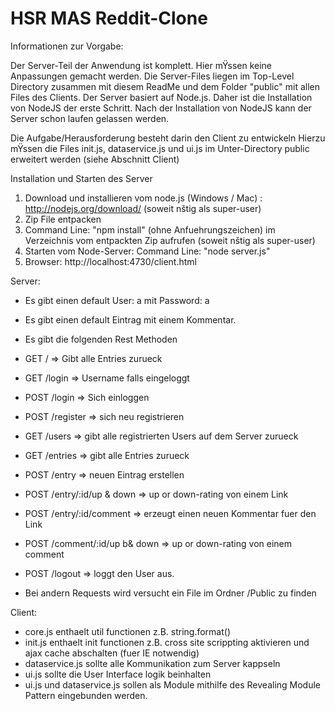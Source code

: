 # HSR MAS Reddit-Clone

Informationen zur Vorgabe:

Der Server-Teil der Anwendung ist komplett.
Hier mŸssen keine Anpassungen gemacht werden.
Die Server-Files liegen im Top-Level Directory zusammen mit diesem
ReadMe und dem Folder "public" mit allen Files des Clients.
Der Server basiert auf Node.js.
Daher ist die Installation von NodeJS der erste Schritt.
Nach der Installation von NodeJS kann der Server schon laufen gelassen werden.

Die Aufgabe/Herausforderung besteht darin den Client zu entwickeln
Hierzu mŸssen die Files init.js, dataservice.js und ui.js im 
Unter-Directory public erweitert werden (siehe Abschnitt Client)


Installation und Starten des Server
1. Download und installieren vom node.js (Windows / Mac) : http://nodejs.org/download/
   (soweit nštig als super-user)
2. Zip File entpacken
3. Command Line: "npm install" (ohne Anfuehrungszeichen) im Verzeichnis vom entpackten Zip aufrufen 
   (soweit nštig als super-user)
4. Starten vom Node-Server: Command Line: "node server.js"
5. Browser: http://localhost:4730/client.html

Server: 

- Es gibt einen default User: a mit Password: a
- Es gibt einen default Eintrag mit einem Kommentar.
- Es gibt die folgenden Rest Methoden
 - GET / => Gibt alle Entries zurueck
 - GET /login => Username falls eingeloggt 
 - POST /login => Sich einloggen
 - POST /register => sich neu registrieren
 - GET /users => gibt alle registrierten Users auf dem Server zurueck
 - GET /entries => gibt alle Entries zurueck
 - POST /entry => neuen Eintrag erstellen
 - POST /entry/:id/up & down => up or down-rating von einem Link
 - POST /entry/:id/comment => erzeugt einen neuen Kommentar fuer den Link
 - POST /comment/:id/up b& down => up or down-rating von einem comment
 - POST /logout => loggt den User aus. 

- Bei andern Requests wird versucht ein File im  Ordner /Public zu finden

Client:
- core.js enthaelt util functionen z.B. string.format()
- init.js enthaelt init functionen z.B. cross site scrippting aktivieren und ajax cache abschalten (fuer IE notwendig) 
- dataservice.js sollte alle Kommunikation zum Server kappseln
- ui.js sollte die User Interface logik beinhalten
- ui.js und dataservice.js sollen als Module mithilfe des Revealing Module Pattern eingebunden werden.
